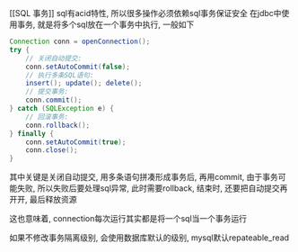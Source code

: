 [[SQL 事务]]
sql有acid特性, 所以很多操作必须依赖sql事务保证安全
在jdbc中使用事务, 就是将多个sql放在一个事务中执行, 一般如下
```java
Connection conn = openConnection();
try {
    // 关闭自动提交:
    conn.setAutoCommit(false);
    // 执行多条SQL语句:
    insert(); update(); delete();
    // 提交事务:
    conn.commit();
} catch (SQLException e) {
    // 回滚事务:
    conn.rollback();
} finally {
    conn.setAutoCommit(true);
    conn.close();
}
```
其中关键是关闭自动提交, 用多条语句拼凑形成事务后, 再用commit, 由于事务可能失败, 所以失败后要处理sql异常, 此时需要rollback, 结束时, 还要把自动提交再开开, 最后释放资源

这也意味着, connection每次运行其实都是将一个sql当一个事务运行

如果不修改事务隔离级别, 会使用数据库默认的级别, mysql默认repateable_read